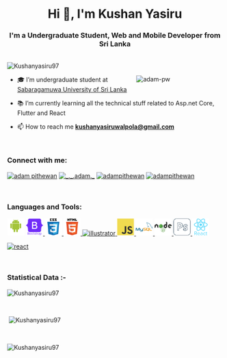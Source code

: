 <h1 align="center">Hi 👋, I'm Kushan Yasiru</h1>
<h3 align="center">I'm a Undergraduate Student, Web and Mobile Developer from Sri Lanka</h3>

<br>

<img src="https://komarev.com/ghpvc/?username=Kushanyasiru97&label=Profile%20views&color=0e75b6&style=flat" alt="Kushanyasiru97" /> 

<br>

<p><img align="right" src="https://github.com/Adam-pw/Adam-pw/blob/main/animation_500_kxa883sd.gif" alt="adam-pw" width = "40%"/></p>


- 🎓 I’m undergraduate student at <a href="https://www.sab.ac.lk/" target="blank">Sabaragamuwa University of Sri Lanka</a>

- 📚 I’m currently learning all the technical stuff related to Asp.net Core, Flutter and React

- 📫 How to reach me **kushanyasiruwalpola@gmail.com**

<br>

<h3 align="left">Connect with me:</h3>
<p align="left">
  <a href="https://www.linkedin.com/in/kushanyasiru/" target="blank"><img align="center"
      src="https://raw.githubusercontent.com/rahuldkjain/github-profile-readme-generator/master/src/images/icons/Social/linked-in-alt.svg"
      alt="adam pithewan" height="30" width="40" /></a>
  <a href="https://www.instagram.com/kushan_yasiru/" target="blank"><img align="center"
      src="https://raw.githubusercontent.com/rahuldkjain/github-profile-readme-generator/master/src/images/icons/Social/instagram.svg"
      alt="_._.adam._" height="30" width="40" /></a>
  <a href="https://www.hackerrank.com/kushanyasiruwal1" target="blank"><img align="center"
      src="https://raw.githubusercontent.com/rahuldkjain/github-profile-readme-generator/master/src/images/icons/Social/hackerrank.svg"
      alt="adampithewan" height="30" width="40" /></a>
 <a href="https:https://twitter.com/Yasiru97" target="blank"><img align="center"
      src="https://raw.githubusercontent.com/rahuldkjain/github-profile-readme-generator/master/src/images/icons/Social/twitter.svg"
      alt="adampithewan" height="30" width="40" /></a>
</p>

<br>

<h3 align="left">Languages and Tools:</h3>
<p align="left"> 
<a href="https://developer.android.com" target="_blank" rel="noreferrer"> 
<img src="https://raw.githubusercontent.com/devicons/devicon/master/icons/android/android-original-wordmark.svg" alt="android" width="40" height="40" /></a>

<a href="https://getbootstrap.com" target="_blank" rel="noreferrer">
<img src="https://raw.githubusercontent.com/devicons/devicon/master/icons/bootstrap/bootstrap-plain-wordmark.svg"alt="bootstrap" width="40" height="40" /> </a>

<a href="https://www.w3schools.com/css/" target="_blank" rel="noreferrer">
<img src="https://raw.githubusercontent.com/devicons/devicon/master/icons/css3/css3-original-wordmark.svg" alt="css3" width="40" height="40" /> </a>

 <a href="https://www.w3.org/html/" target="_blank" rel="noreferrer"> 
 <img src="https://raw.githubusercontent.com/devicons/devicon/master/icons/html5/html5-original-wordmark.svg" alt="html5" width="40" height="40" /> </a>

 <a href="https://www.adobe.com/in/products/illustrator.html" target="_blank" rel="noreferrer"> 
 <img src="https://www.vectorlogo.zone/logos/adobe_illustrator/adobe_illustrator-icon.svg" alt="illustrator" width="40" height="40" /> </a>

 <a href="https://developer.mozilla.org/en-US/docs/Web/JavaScript" target="_blank" rel="noreferrer"> 
 <img src="https://raw.githubusercontent.com/devicons/devicon/master/icons/javascript/javascript-original.svg"alt="javascript" width="40" height="40" /> </a>

  <a href="https://www.mysql.com/" target="_blank" rel="noreferrer"> 
  <img src="https://raw.githubusercontent.com/devicons/devicon/master/icons/mysql/mysql-original-wordmark.svg" alt="mysql" width="40" height="40" /> </a>

  <a href="https://nodejs.org" target="_blank" rel="noreferrer"> 
  <img src="https://raw.githubusercontent.com/devicons/devicon/master/icons/nodejs/nodejs-original-wordmark.svg" alt="nodejs" width="40" height="40" /> </a>

  <a href="https://www.photoshop.com/en" target="_blank" rel="noreferrer"> 
  <img src="https://raw.githubusercontent.com/devicons/devicon/master/icons/photoshop/photoshop-line.svg" alt="photoshop" width="40" height="40" /> </a>

  <a href="https://reactjs.org/" target="_blank" rel="noreferrer"> 
  <img src="https://raw.githubusercontent.com/devicons/devicon/master/icons/react/react-original-wordmark.svg" alt="react" width="40" height="40" /> </a>  </p>

  <a href="https://angular.io/" target="_blank" rel="noreferrer"> 
  <img src="https://www.svgrepo.com/show/452156/angular.svg" alt="react" width="40" height="40" /> </a>  </p>

<br>

<h3>Statistical Data :-</h3>
<p><img align="center"
    src="https://github-readme-stats.vercel.app/api/top-langs?username=Kushanyasiru97&show_icons=true&locale=en&bg_color=0d1117&text_color=ffffff&layout=compact"
    alt="Kushanyasiru97" 
    bg_color=#808080/></p>

<br>

<p>&nbsp;<img align="center" src="https://github-readme-stats.vercel.app/api?username=Kushanyasiru97&show_icons=true&locale=en&bg_color=0d1117&text_color=ffffff&repo=convoychat"
    alt="Kushanyasiru97" /></p>
<br>

<p><img align="center" src="https://github-readme-streak-stats.herokuapp.com/?user=Kushanyasiru97&theme=dark&background=0d1117&date_format=M%20j%5B%2C%20Y%5D" alt="Kushanyasiru97" /></p>
